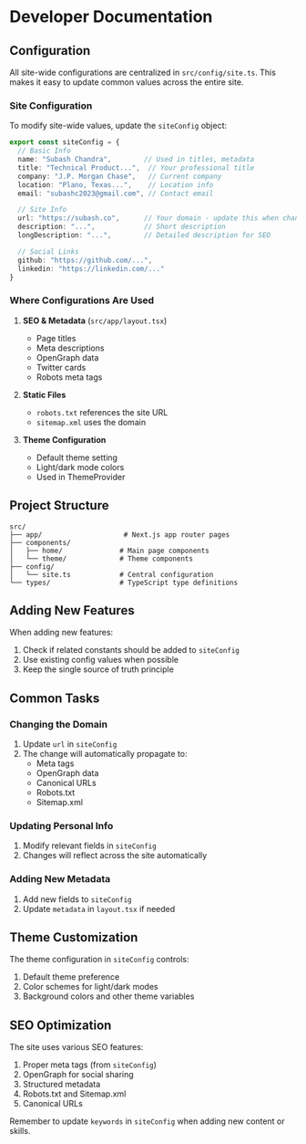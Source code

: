 # Developer Documentation

## Configuration

All site-wide configurations are centralized in `src/config/site.ts`. This makes it easy to update common values across the entire site.

### Site Configuration

To modify site-wide values, update the `siteConfig` object:

```typescript
export const siteConfig = {
  // Basic Info
  name: "Subash Chandra",        // Used in titles, metadata
  title: "Technical Product...",  // Your professional title
  company: "J.P. Morgan Chase",   // Current company
  location: "Plano, Texas...",    // Location info
  email: "subashc2023@gmail.com", // Contact email

  // Site Info
  url: "https://subash.co",      // Your domain - update this when changing domains
  description: "...",            // Short description
  longDescription: "...",        // Detailed description for SEO

  // Social Links
  github: "https://github.com/...",
  linkedin: "https://linkedin.com/..."
}
```

### Where Configurations Are Used

1. **SEO & Metadata** (`src/app/layout.tsx`)
   - Page titles
   - Meta descriptions
   - OpenGraph data
   - Twitter cards
   - Robots meta tags

2. **Static Files**
   - `robots.txt` references the site URL
   - `sitemap.xml` uses the domain

3. **Theme Configuration**
   - Default theme setting
   - Light/dark mode colors
   - Used in ThemeProvider

## Project Structure

```
src/
├── app/                    # Next.js app router pages
├── components/
│   ├── home/              # Main page components
│   └── theme/             # Theme components
├── config/
│   └── site.ts            # Central configuration
└── types/                 # TypeScript type definitions
```

## Adding New Features

When adding new features:
1. Check if related constants should be added to `siteConfig`
2. Use existing config values when possible
3. Keep the single source of truth principle

## Common Tasks

### Changing the Domain
1. Update `url` in `siteConfig`
2. The change will automatically propagate to:
   - Meta tags
   - OpenGraph data
   - Canonical URLs
   - Robots.txt
   - Sitemap.xml

### Updating Personal Info
1. Modify relevant fields in `siteConfig`
2. Changes will reflect across the site automatically

### Adding New Metadata
1. Add new fields to `siteConfig`
2. Update `metadata` in `layout.tsx` if needed

## Theme Customization

The theme configuration in `siteConfig` controls:
1. Default theme preference
2. Color schemes for light/dark modes
3. Background colors and other theme variables

## SEO Optimization

The site uses various SEO features:
1. Proper meta tags (from `siteConfig`)
2. OpenGraph for social sharing
3. Structured metadata
4. Robots.txt and Sitemap.xml
5. Canonical URLs

Remember to update `keywords` in `siteConfig` when adding new content or skills. 